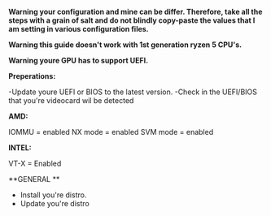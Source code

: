 **Warning your configuration and mine can be differ. Therefore, take all the steps with a grain of salt and do not blindly copy-paste the values that I am setting in various configuration files.** 

**Warning this guide doesn't work with 1st generation ryzen 5 CPU's.**

**Warning youre GPU has to support UEFI.**











**Preperations:**


-Update youre UEFI or BIOS to the latest version.
-Check in the UEFI/BIOS that you're videocard wil be detected

**AMD:**

IOMMU = enabled
NX mode = enabled
SVM mode = enabled

**INTEL:**

VT-X = Enabled

**GENERAL **

- Install you're distro. 
- Update you're distro


